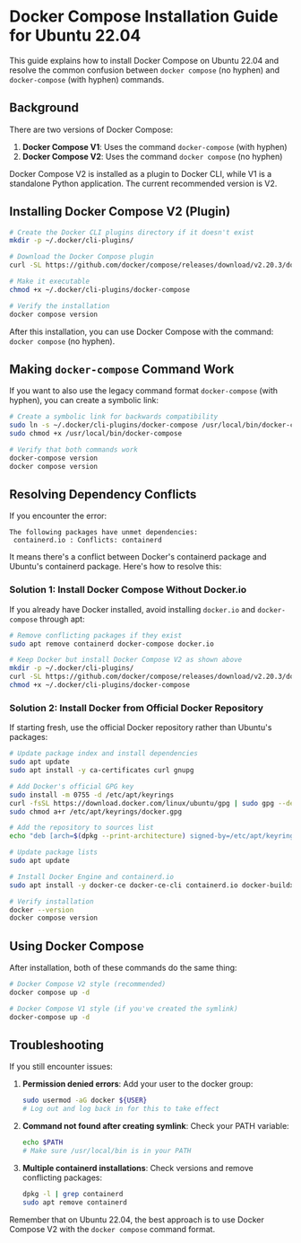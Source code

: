 # Docker Compose Installation Guide for Ubuntu 22.04

This guide explains how to install Docker Compose on Ubuntu 22.04 and resolve the common confusion between `docker compose` (no hyphen) and `docker-compose` (with hyphen) commands.

## Background

There are two versions of Docker Compose:

1. **Docker Compose V1**: Uses the command `docker-compose` (with hyphen)
2. **Docker Compose V2**: Uses the command `docker compose` (no hyphen)

Docker Compose V2 is installed as a plugin to Docker CLI, while V1 is a standalone Python application. The current recommended version is V2.

## Installing Docker Compose V2 (Plugin)

```bash
# Create the Docker CLI plugins directory if it doesn't exist
mkdir -p ~/.docker/cli-plugins/

# Download the Docker Compose plugin
curl -SL https://github.com/docker/compose/releases/download/v2.20.3/docker-compose-linux-x86_64 -o ~/.docker/cli-plugins/docker-compose

# Make it executable
chmod +x ~/.docker/cli-plugins/docker-compose

# Verify the installation
docker compose version
```

After this installation, you can use Docker Compose with the command: `docker compose` (no hyphen).

## Making `docker-compose` Command Work

If you want to also use the legacy command format `docker-compose` (with hyphen), you can create a symbolic link:

```bash
# Create a symbolic link for backwards compatibility
sudo ln -s ~/.docker/cli-plugins/docker-compose /usr/local/bin/docker-compose
sudo chmod +x /usr/local/bin/docker-compose

# Verify that both commands work
docker-compose version
docker compose version
```

## Resolving Dependency Conflicts

If you encounter the error:

```
The following packages have unmet dependencies:
 containerd.io : Conflicts: containerd
```

It means there's a conflict between Docker's containerd package and Ubuntu's containerd package. Here's how to resolve this:

### Solution 1: Install Docker Compose Without Docker.io

If you already have Docker installed, avoid installing `docker.io` and `docker-compose` through apt:

```bash
# Remove conflicting packages if they exist
sudo apt remove containerd docker-compose docker.io

# Keep Docker but install Docker Compose V2 as shown above
mkdir -p ~/.docker/cli-plugins/
curl -SL https://github.com/docker/compose/releases/download/v2.20.3/docker-compose-linux-x86_64 -o ~/.docker/cli-plugins/docker-compose
chmod +x ~/.docker/cli-plugins/docker-compose
```

### Solution 2: Install Docker from Official Docker Repository

If starting fresh, use the official Docker repository rather than Ubuntu's packages:

```bash
# Update package index and install dependencies
sudo apt update
sudo apt install -y ca-certificates curl gnupg

# Add Docker's official GPG key
sudo install -m 0755 -d /etc/apt/keyrings
curl -fsSL https://download.docker.com/linux/ubuntu/gpg | sudo gpg --dearmor -o /etc/apt/keyrings/docker.gpg
sudo chmod a+r /etc/apt/keyrings/docker.gpg

# Add the repository to sources list
echo "deb [arch=$(dpkg --print-architecture) signed-by=/etc/apt/keyrings/docker.gpg] https://download.docker.com/linux/ubuntu $(. /etc/os-release && echo "$VERSION_CODENAME") stable" | sudo tee /etc/apt/sources.list.d/docker.list > /dev/null

# Update package lists
sudo apt update

# Install Docker Engine and containerd.io
sudo apt install -y docker-ce docker-ce-cli containerd.io docker-buildx-plugin docker-compose-plugin

# Verify installation
docker --version
docker compose version
```

## Using Docker Compose

After installation, both of these commands do the same thing:

```bash
# Docker Compose V2 style (recommended)
docker compose up -d

# Docker Compose V1 style (if you've created the symlink)
docker-compose up -d
```

## Troubleshooting

If you still encounter issues:

1. **Permission denied errors**: Add your user to the docker group:
   ```bash
   sudo usermod -aG docker ${USER}
   # Log out and log back in for this to take effect
   ```

2. **Command not found after creating symlink**: Check your PATH variable:
   ```bash
   echo $PATH
   # Make sure /usr/local/bin is in your PATH
   ```

3. **Multiple containerd installations**: Check versions and remove conflicting packages:
   ```bash
   dpkg -l | grep containerd
   sudo apt remove containerd
   ```

Remember that on Ubuntu 22.04, the best approach is to use Docker Compose V2 with the `docker compose` command format.